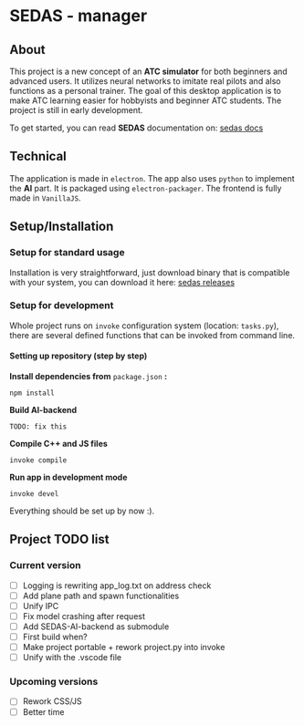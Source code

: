 # SEDAS - manager

## About

This project is a new concept of an **ATC simulator** for both beginners and advanced users. It utilizes neural networks to imitate real pilots and also functions as a personal trainer. The goal of this desktop application is to make ATC learning easier for hobbyists and beginner ATC students. The project is still in early development.

To get started, you can read **SEDAS** documentation on: [sedas docs](https://sedas-docs.readthedocs.io/en/latest/)

## Technical

The application is made in `electron`. The app also uses `python` to implement the **AI** part. It is packaged using `electron-packager`. The frontend is fully made in `VanillaJS`.

## Setup/Installation

### Setup for standard usage

Installation is very straightforward, just download binary that is compatible with your system, you can download it here: 
[sedas releases](https://github.com/SEDAS-DevTeam/SEDAS-manager/releases)

### Setup for development

Whole project runs on `invoke` configuration system (location: `tasks.py`), there are several defined functions that can be invoked from command line.

#### Setting up repository (step by step)

**Install dependencies from** `package.json` **:**

``` shell
npm install
```

**Build AI-backend**
``` shell
TODO: fix this
```

**Compile C++ and JS files**
``` shell
invoke compile
```

**Run app in development mode**
``` shell
invoke devel
```

Everything should be set up by now :).

## Project TODO list

### Current version

- [ ] Logging is rewriting app_log.txt on address check
- [ ] Add plane path and spawn functionalities
- [ ] Unify IPC
- [ ] Fix model crashing after request
- [ ] Add SEDAS-AI-backend as submodule
- [ ] First build when?
- [ ] Make project portable + rework project.py into invoke
- [ ] Unify with the .vscode file

### Upcoming versions

- [ ] Rework CSS/JS
- [ ] Better time
